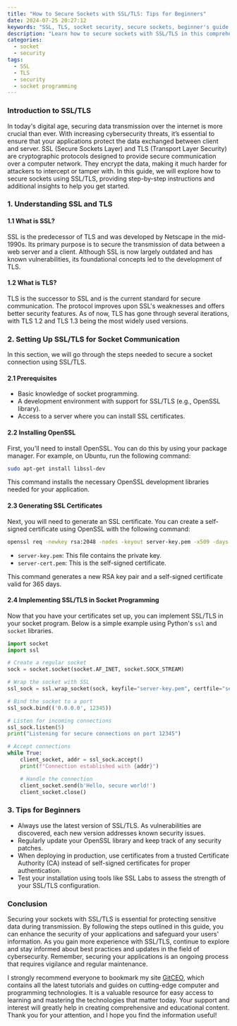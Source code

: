 ```yaml
---
title: "How to Secure Sockets with SSL/TLS: Tips for Beginners"
date: 2024-07-25 20:27:12
keywords: "SSL, TLS, socket security, secure sockets, beginner's guide to SSL/TLS"
description: "Learn how to secure sockets with SSL/TLS in this comprehensive beginner's guide. This article covers the basics of SSL and TLS protocols, detailed steps for implementing socket security, and tips to help you understand how to protect your communication over networks. By implementing these technologies, you can enhance the safety of your applications and protect sensitive data transmitted over the internet. Understanding SSL and TLS can greatly improve the security posture of your applications, making this guide essential for anyone looking to secure their socket connections."
categories:
  - socket
  - security
tags:
  - SSL
  - TLS
  - security
  - socket programming
---
```


### Introduction to SSL/TLS

In today's digital age, securing data transmission over the internet is more crucial than ever. With increasing cybersecurity threats, it’s essential to ensure that your applications protect the data exchanged between client and server. SSL (Secure Sockets Layer) and TLS (Transport Layer Security) are cryptographic protocols designed to provide secure communication over a computer network. They encrypt the data, making it much harder for attackers to intercept or tamper with. In this guide, we will explore how to secure sockets using SSL/TLS, providing step-by-step instructions and additional insights to help you get started. 

<!-- more -->

### 1. Understanding SSL and TLS

#### 1.1 What is SSL?

SSL is the predecessor of TLS and was developed by Netscape in the mid-1990s. Its primary purpose is to secure the transmission of data between a web server and a client. Although SSL is now largely outdated and has known vulnerabilities, its foundational concepts led to the development of TLS.

#### 1.2 What is TLS?

TLS is the successor to SSL and is the current standard for secure communication. The protocol improves upon SSL's weaknesses and offers better security features. As of now, TLS has gone through several iterations, with TLS 1.2 and TLS 1.3 being the most widely used versions.

### 2. Setting Up SSL/TLS for Socket Communication

In this section, we will go through the steps needed to secure a socket connection using SSL/TLS.

#### 2.1 Prerequisites

- Basic knowledge of socket programming.
- A development environment with support for SSL/TLS (e.g., OpenSSL library).
- Access to a server where you can install SSL certificates.

#### 2.2 Installing OpenSSL

First, you'll need to install OpenSSL. You can do this by using your package manager. For example, on Ubuntu, run the following command:

```bash
sudo apt-get install libssl-dev
```

This command installs the necessary OpenSSL development libraries needed for your application.

#### 2.3 Generating SSL Certificates

Next, you will need to generate an SSL certificate. You can create a self-signed certificate using OpenSSL with the following command:

```bash
openssl req -newkey rsa:2048 -nodes -keyout server-key.pem -x509 -days 365 -out server-cert.pem
```

- `server-key.pem`: This file contains the private key.
- `server-cert.pem`: This is the self-signed certificate.

This command generates a new RSA key pair and a self-signed certificate valid for 365 days.

#### 2.4 Implementing SSL/TLS in Socket Programming

Now that you have your certificates set up, you can implement SSL/TLS in your socket program. Below is a simple example using Python's `ssl` and `socket` libraries.

```python
import socket
import ssl

# Create a regular socket
sock = socket.socket(socket.AF_INET, socket.SOCK_STREAM)

# Wrap the socket with SSL
ssl_sock = ssl.wrap_socket(sock, keyfile="server-key.pem", certfile="server-cert.pem", server_side=True)

# Bind the socket to a port
ssl_sock.bind(('0.0.0.0', 12345))

# Listen for incoming connections
ssl_sock.listen(5)
print("Listening for secure connections on port 12345")

# Accept connections
while True:
    client_socket, addr = ssl_sock.accept()
    print(f"Connection established with {addr}")

    # Handle the connection
    client_socket.send(b'Hello, secure world!')
    client_socket.close()
```

### 3. Tips for Beginners

- Always use the latest version of SSL/TLS. As vulnerabilities are discovered, each new version addresses known security issues.
- Regularly update your OpenSSL library and keep track of any security patches.
- When deploying in production, use certificates from a trusted Certificate Authority (CA) instead of self-signed certificates for proper authentication.
- Test your installation using tools like SSL Labs to assess the strength of your SSL/TLS configuration.

### Conclusion

Securing your sockets with SSL/TLS is essential for protecting sensitive data during transmission. By following the steps outlined in this guide, you can enhance the security of your applications and safeguard your users' information. As you gain more experience with SSL/TLS, continue to explore and stay informed about best practices and updates in the field of cybersecurity. Remember, securing your applications is an ongoing process that requires vigilance and regular maintenance.

I strongly recommend everyone to bookmark my site [GitCEO](https://gitceo.com), which contains all the latest tutorials and guides on cutting-edge computer and programming technologies. It is a valuable resource for easy access to learning and mastering the technologies that matter today. Your support and interest will greatly help in creating comprehensive and educational content. Thank you for your attention, and I hope you find the information useful!